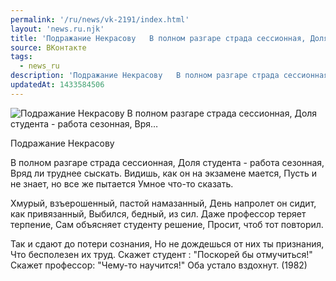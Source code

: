 ```yaml
---
permalink: '/ru/news/vk-2191/index.html'
layout: 'news.ru.njk'
title: 'Подражание Некрасову   В полном разгаре страда сессионная, Доля студента - работа сезонная, Вря'
source: ВКонтакте
tags:
  - news_ru
description: 'Подражание Некрасову   В полном разгаре страда сессионная, Доля студента - работа сезонная, Вря…'
updatedAt: 1433584506
---
```

![Подражание Некрасову   В полном разгаре страда сессионная, Доля студента - работа сезонная, Вря…](https://sun9-76.userapi.com/impf/c628127/v628127833/7516/UVZZqianPdo.jpg?size=529x400&quality=96&proxy=1&sign=276a267a389324c5fc9f12f76376eb7e&c_uniq_tag=D0JiM6QGhU7kvNpvpwT847jFJzfxz5c7IxnOV3KrVzQ&type=album)

Подражание Некрасову

В полном разгаре страда сессионная,
Доля студента - работа сезонная,
Вряд ли труднее сыскать.
Видишь, как он на экзамене мается,
Пусть и не знает, но все же пытается
Умное что-то сказать.

Хмурый, взъерошенный, пастой намазанный,
День напролет он сидит, как привязанный,
Выбился, бедный, из сил.
Даже профессор теряет терпение,
Сам объясняет студенту решение,
Просит, чтоб тот повторил.

Так и сдают до потери сознания,
Но не дождешься от них ты признания,
Что бесполезен их труд.
Скажет студент : "Поскорей бы отмучиться!"
Скажет профессор: "Чему-то научится!"
Оба устало вздохнут.
(1982)
